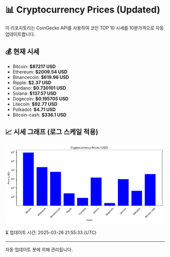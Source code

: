 
# 📊 Cryptocurrency Prices (Updated)

이 리포지토리는 CoinGecko API를 사용하여 코인 TOP 10 시세를 10분가격으로 자동 업데이트합니다.

## 💰 현재 시세
- Bitcoin: **$87217 USD**
- Ethereum: **$2009.54 USD**
- Binancecoin: **$619.96 USD**
- Ripple: **$2.37 USD**
- Cardano: **$0.730101 USD**
- Solana: **$137.57 USD**
- Dogecoin: **$0.195705 USD**
- Litecoin: **$92.77 USD**
- Polkadot: **$4.71 USD**
- Bitcoin-cash: **$336.1 USD**

## 📈 시세 그래프 (로그 스케일 적용)
![Crypto Prices](crypto_prices.png)

⏳ 업데이트 시간: 2025-03-26 21:55:33 (UTC)

---
자동 업데이트 봇에 의해 관리됩니다.
